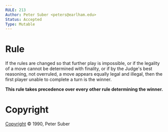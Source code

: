 ```yaml
---
RULE: 213
Author: Peter Suber <peters@earlham.edu>
Status: Accepted
Type: Mutable
---
```


# Rule

If the rules are changed so that further play is impossible, or if the legality of a move cannot be determined with finality, or if by the Judge's best reasoning, not overruled, a move appears equally legal and illegal, then the first player unable to complete a turn is the winner.

**This rule takes precedence over every other rule determining the winner.**

# Copyright

[Copyright](http://legacy.earlham.edu/~peters/copyrite.htm) © 1990, Peter Suber

